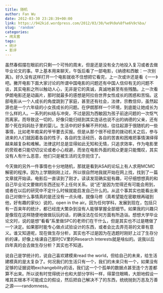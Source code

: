 ```yaml
---
title: 随机
author: Fan Wu
date: 2012-03-30 23:28:39+00:00
link: https://942kid.wordpress.com/2012/03/30/%e9%9a%8f%e6%9c%ba/
slug: 'random'
categories:
- 闹太套
tags:
- 统计
- 影评
---
```


虽然春假摆在眼前的只剩一个可怜的周末，但是还是没有全力地投入复习或者去做毕业论文的事。早上基本用来聊天，午饭后看了一部电影，《纳德和西敏：一次别离》。好久没有这样打开一个电影就收不住想把它看完，上一次或许还是看《一一》吧。撇开电影下面大家讨论的所谓中国电影的问题还有中国人信仰有无的问题不谈，其实电影之所以触动人心，无非是它的真诚，真诚地甚至有些残酷。上一次看伊朗电影还是动画片，那时就最多的感想是阿拉伯世界女性成长的困惑和苦恼。这部电影从一个人成长的角度跳到了家庭，甚至还有社会，法律，宗教信仰，虽然起源也是一个六年级的小女孩成长的问题。在伊朗那样一个环境，到底能让她成长为什么样的人。一系列的纠结与冲突，不过是因为西敏因为孩子前途问题的一次怄气而离家。而导致这一切的，好像只能归结到其实连话也说不出的纳德的父亲，还有那个死在妈妈肚子里的婴儿。生活中的好多解不开的结，往往起源于很随机的一些事情，比如老年痴呆的爷爷要去买报。但是从那个很不经意的拨动机关之后，参与进来的人们就因着各自的性子，各自的生活经历，各自的苦衷和困难把事情演绎得越来越复杂和难解。法律这时总是显得如此无知和无情，只追求效率，作为电影里的旁观者只能切切议论或者小心规避，而坐在电影外面的观众更是只能慨叹，其实没有人有什么恶意，他们只是被生活的无奈扼住了。

今天做的另外一件事情也十分地随机，那就是看到ASA的论坛上有人求用MCMC解密的程序。因为上学期刚刚上过，所以很自然地我就开始在网上找，找到了一篇文章就开始读。电影后一直读到了刚才。读读发现确实挺有趣，可仔细想想真的和自己毕业论文要做的东西还扯不上任何关系。说“还”是因为觉得还有可能会用到，或者在以后的研究中不定什么时候就能启发自己什么的。从这个事其实也能看出来自己对做什么事情真的是还没有一点头绪，就像马修（真希望能在密歇根再碰到他，好有趣的家伙）说的，open in the air。因为任何学科，发展到现在，包括只有一百来年的统计，都已经庞大繁杂到没有人能够掌握全部细节。如果我的兴趣只是像现在这样随便地做做玩玩的话，的确没法在任何方面有所造诣。想想大学毕业论文时，说的是想“看看”系里做SPC的老师们在干什么，但是其实也不过是瞎做了一个决定。如果那时能专心做点试验设计的东西，或者会比去弄亮哥的文章有意义。谁又知道呢，现在做生存分析，其实也不过是因为在选题时刚好上过了生存分析的课，好像上啥课自己那时CV里的Research Interests就是啥似的。说我以后四年真的会去做生存分析？其实也不知道。

说自己是学统计的，说自己喜欢建模来read the world，但给自己的未来，给生活建模真的是太复杂了。何况我们的生活只有一个，我们的未来只有一个，如果没有足够的证据说明exchangebility的话，我们这一个个孤单的数据点甚至连个方差都算不出来。所以说有时觉得统计也和大部分学科一样，得蒙住眼睛，大胆地假设一堆其实根本不可能成立的假设，然后把自己解决不了的东西，统统抛到万恶及万善之源——randomness。
